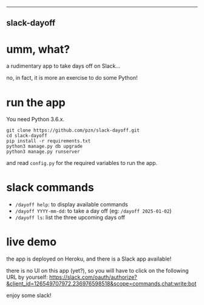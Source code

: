 ------------
slack-dayoff
------------

# umm, what?

a rudimentary app to take days off on Slack...


no, in fact, it is more an exercise to do some Python!

# run the app

You need Python 3.6.x.

```
git clone https://github.com/pzn/slack-dayoff.git
cd slack-dayoff
pip install -r requirements.txt
python3 manage.py db upgrade
python3 manage.py runserver
```

and read `config.py` for the required variables to run the app.

# slack commands

- `/dayoff help`: to display available commands
- `/dayoff YYYY-mm-dd`: to take a day off (eg: `/dayoff 2025-01-02`)
- `/dayoff ls`: list the three upcoming days off

# live demo

the app is deployed on Heroku, and there is a Slack app available!

there is no UI on this app (yet?), so you will have to click on the following
URL by yourself: https://slack.com/oauth/authorize?&client_id=126549707972.236976598518&scope=commands,chat:write:bot

enjoy some slack!

